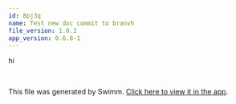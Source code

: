 ```yaml
---
id: 8pj3q
name: Test new doc commit to branvh
file_version: 1.0.2
app_version: 0.6.8-1
---
```


hi

<br/>

This file was generated by Swimm. [Click here to view it in the app](https://swimm-web-app.web.app/repos/Z2l0aHViJTNBJTNBc3ItZXh0ZW5zaW9uJTNBJTNBZG91ZWs=/docs/8pj3q).